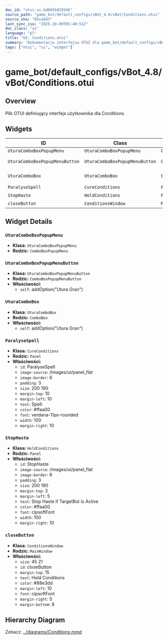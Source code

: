 ```yaml
---
doc_id: "otui-ui-bd665b829346"
source_path: "game_bot/default_configs/vBot_4.8/vBot/Conditions.otui"
source_sha: "05ca843"
last_sync_iso: "2025-10-09T05:40:51Z"
doc_class: "ui"
language: "pl"
title: "UI: Conditions.otui"
summary: "Dokumentacja interfejsu OTUI dla game_bot/default_configs/vBot_4.8/vBot/Conditions.otui"
tags: ["otui", "ui", "widget"]
---
```


# game_bot/default_configs/vBot_4.8/vBot/Conditions.otui

## Overview

Plik OTUI definiujący interfejs użytkownika dla Conditions.

## Widgets

| ID | Class | Parent | Key Properties |
|----|-------|--------|----------------|
| `UturaComboBoxPopupMenu` | `UturaComboBoxPopupMenu` | `ComboBoxPopupMenu` |  |
| `UturaComboBoxPopupMenuButton` | `UturaComboBoxPopupMenuButton` | `ComboBoxPopupMenuButton` | self=addOption("Utura Gran") |
| `UturaComboBox` | `UturaComboBox` | `ComboBox` | self=addOption("Utura Gran") |
| `ParalyseSpell` | `CureConditions` | `Panel` | size=200 190 |
| `StopHaste` | `HoldConditions` | `Panel` | size=200 190 |
| `closeButton` | `ConditionsWindow` | `MainWindow` | size=45 21 |

## Widget Details

### `UturaComboBoxPopupMenu`

- **Klasa:** `UturaComboBoxPopupMenu`
- **Rodzic:** `ComboBoxPopupMenu`

### `UturaComboBoxPopupMenuButton`

- **Klasa:** `UturaComboBoxPopupMenuButton`
- **Rodzic:** `ComboBoxPopupMenuButton`
- **Właściwości:**
  - `self`: addOption("Utura Gran")

### `UturaComboBox`

- **Klasa:** `UturaComboBox`
- **Rodzic:** `ComboBox`
- **Właściwości:**
  - `self`: addOption("Utura Gran")

### `ParalyseSpell`

- **Klasa:** `CureConditions`
- **Rodzic:** `Panel`
- **Właściwości:**
  - `id`: ParalyseSpell
  - `image-source`: /images/ui/panel_flat
  - `image-border`: 6
  - `padding`: 3
  - `size`: 200 190
  - `margin-top`: 10
  - `margin-left`: 10
  - `text`: Spell:
  - `color`: #ffaa00
  - `font`: verdana-11px-rounded
  - `width`: 100
  - `margin-right`: 10

### `StopHaste`

- **Klasa:** `HoldConditions`
- **Rodzic:** `Panel`
- **Właściwości:**
  - `id`: StopHaste
  - `image-source`: /images/ui/panel_flat
  - `image-border`: 6
  - `padding`: 3
  - `size`: 200 190
  - `margin-top`: 3
  - `margin-left`: 5
  - `text`: Stop Haste if TargetBot Is Active
  - `color`: #ffaa00
  - `font`: cipsoftFont
  - `width`: 100
  - `margin-right`: 10

### `closeButton`

- **Klasa:** `ConditionsWindow`
- **Rodzic:** `MainWindow`
- **Właściwości:**
  - `size`: 45 21
  - `id`: closeButton
  - `margin-top`: 15
  - `text`: Hold Conditions
  - `color`: #88e3dd
  - `margin-left`: 10
  - `font`: cipsoftFont
  - `margin-right`: 5
  - `margin-bottom`: 8

## Hierarchy Diagram

Zobacz: [../diagrams/Conditions.mmd](../diagrams/Conditions.mmd)
